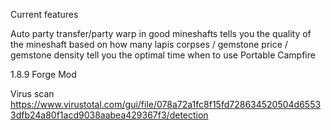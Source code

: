 Current features 

Auto party transfer/party warp in good mineshafts
tells you the quality of the mineshaft based on how many lapis corpses / gemstone price / gemstone density
tell you the optimal time when to use Portable Campfire

1.8.9 Forge Mod

Virus scan
https://www.virustotal.com/gui/file/078a72a1fc8f15fd728634520504d65533dfb24a80f1acd9038aabea429367f3/detection
